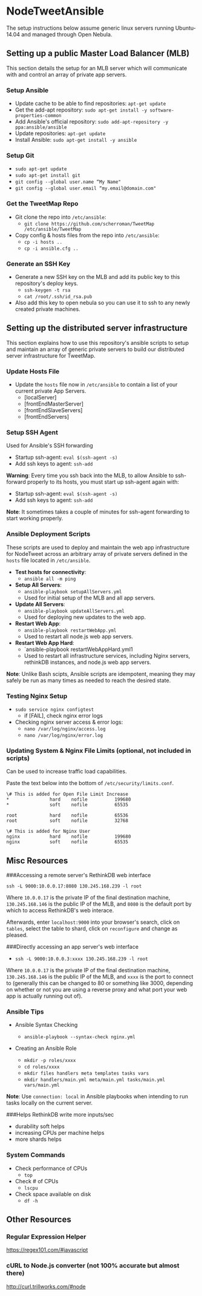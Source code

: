 # NodeTweetAnsible

The setup instructions below assume generic linux servers running Ubuntu-14.04 and managed through Open Nebula.

## Setting up a public Master Load Balancer (MLB)
This section details the setup for an MLB server which will communicate with and control an array of private app servers.
### Setup Ansible
- Update cache to be able to find repositories: `apt-get update`
- Get the add-apt repository: `sudo apt-get install -y software-properties-common`
- Add Ansible's official repository: `sudo add-apt-repository -y ppa:ansible/ansible`
- Update repositories: `apt-get update`
- Install Ansible: `sudo apt-get install -y ansible`

### Setup Git
- `sudo apt-get update`
- `sudo apt-get install git`
- `git config --global user.name “My Name"`
- `git config --global user.email “my.email@domain.com"`

### Get the TweetMap Repo
- Git clone the repo into `/etc/ansible`:
    - `git clone https://github.com/scherroman/TweetMap /etc/ansible/TweetMap`
- Copy config & hosts files from the repo into `/etc/ansible`:
    - `cp -i hosts ..`
    - `cp -i ansible.cfg ..`

### Generate an SSH Key
- Generate a new SSH key on the MLB and add its public key to this repository's deploy keys.
    - `ssh-keygen -t rsa`
    - `cat /root/.ssh/id_rsa.pub`
- Also add this key to open nebula so you can use it to ssh to any newly created private machines.

## Setting up the distributed server infrastructure
This section explains how to use this repository's ansible scripts to setup and maintain an array of generic private servers to build our distributed server infrastructure for TweetMap.
### Update Hosts File
- Update the `hosts` file now in `/etc/ansible` to contain a list of your current private App Servers.
    - [localServer]
    - [frontEndMasterServer]
    - [frontEndSlaveServers]
    - [frontEndServers]

### Setup SSH Agent
Used for Ansible's SSH forwarding
- Startup ssh-agent: `eval $(ssh-agent -s)`
- Add ssh keys to agent: `ssh-add`

**Warning**: Every time you ssh back into the MLB, to allow Ansible to ssh-forward properly to its hosts, you must start up ssh-agent again with: 
- Startup ssh-agent: `eval $(ssh-agent -s)`
- Add ssh keys to agent: `ssh-add`

**Note**: It sometimes takes a couple of minutes for ssh-agent forwarding to start working properly.

### Ansible Deployment Scripts
These scripts are used to deploy and maintain the web app infrastructure for NodeTweet across an arbitrary array of private servers defined in the `hosts` file located in `/etc/ansible`.

- **Test hosts for connectivity**:
    - `ansible all -m ping`
- **Setup All Servers**:
    - `ansible-playbook setupAllServers.yml`
    - Used for initial setup of the MLB and all app servers.
- **Update All Servers**:
    - `ansible-playbook updateAllServers.yml`
    - Used for deploying new updates to the web app.
- **Restart Web App**:
    - `ansible-playbook restartWebApp.yml`
    - Used to restart all node.js web app servers.
- **Restart Web App Hard**:
    - `ansible-playbook restartWebAppHard.yml1
    - Used to restart all infrastructure services, including Nginx servers, rethinkDB instances, and node.js web app servers.

**Note**: Unlike Bash scipts, Ansible scripts are idempotent, meaning they may safely be run as many times as needed to reach the desired state.

### Testing Nginx Setup
- `sudo service nginx configtest`
    - if [FAIL], check nginx error logs
- Checking nginx server access & error logs:
    - `nano /var/log/nginx/access.log`
    - `nano /var/log/nginx/error.log`

### Updating System & Nginx File Limits (optional, not included in scripts)

Can be used to increase traffic load capabilities.

Paste the text below into the bottom of `/etc/security/limits.conf`.

```
\# This is added for Open File Limit Increase
*               hard    nofile          199680
*               soft    nofile          65535

root            hard    nofile          65536
root            soft    nofile          32768

\# This is added for Nginx User
nginx           hard    nofile          199680
nginx           soft    nofile          65535
```

## Misc Resources

###Accessing a remote server's RethinkDB web interface

`ssh -L 9000:10.0.0.17:8080 130.245.168.239 -l root`

Where `10.0.0.17` is the private IP of the final destination machine, `130.245.168.146` is the public IP of the MLB, and `8080` is the default port by which to access RethinkDB's web interace.

Afterwards, enter `localhost:9000` into your browser's search, click on `tables`, select the table to shard, click on `reconfigure` and change as pleased.

###Directly accessing an app server's web interface

- `ssh -L 9000:10.0.0.3:xxxx 130.245.168.239 -l root`

Where `10.0.0.17` is the private IP of the final destination machine, `130.245.168.146` is the public IP of the MLB, and `xxxx` is the port to connect to (generally this can be changed to 80 or something like 3000, depending on whether or not you are using a reverse proxy and what port your web app is actually running out of).

### Ansible Tips
- Ansible Syntax Checking 
    - `ansible-playbook --syntax-check nginx.yml`

- Creating an Ansible Role
    - `mkdir -p roles/xxxx`
    - `cd roles/xxxx`
    - `mkdir files handlers meta templates tasks vars`
    - `mkdir handlers/main.yml meta/main.yml tasks/main.yml vars/main.yml`
 
**Note**: Use `connection: local` in Ansible playbooks when intending to run tasks locally on the current server.

###Helps RethinkDB write more inputs/sec
- durability soft helps
- increasing CPUs per machine helps
- more shards helps

### System Commands
- Check performance of CPUs
    - `top`
- Check # of CPUs
    - `lscpu`
- Check space available on disk
    - `df -h`

## Other Resources
### Regular Expression Helper

https://regex101.com/#javascript

### cURL to Node.js converter (not 100% accurate but almost there)

http://curl.trillworks.com/#node
